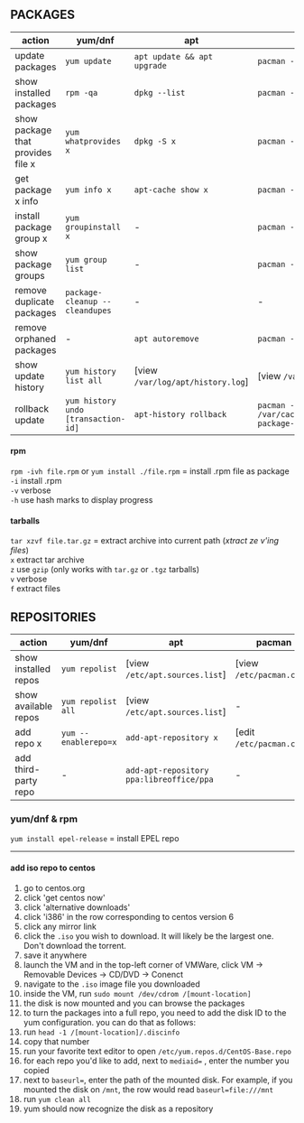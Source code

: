 
## PACKAGES

| action                               | yum/dnf                             | apt                           | pacman               |
| ------------------------------------ | ----------------------------------- | ----------------------------- | -------------------- |
| update packages                      | `yum update`                        | `apt update && apt upgrade`   | `pacman -Syu`        |
| show installed packages              | `rpm -qa`                           | `dpkg --list`                 | `pacman -Q`          |
| show package that provides file x    | `yum whatprovides x`                | `dpkg -S x`                   | `pacman -F x`        |
| get package x info                   | `yum info x`                        | `apt-cache show x`            | `pacman -Qi x`       |
| install package group x              | `yum groupinstall x`                | -                             | `pacman -S x`        |
| show package groups                  | `yum group list`                    | -                             | `pacman -Qg`         |
| remove duplicate packages            | `package-cleanup --cleandupes`      | -                             | -                    |
| remove orphaned packages             | -                                   | `apt autoremove`              | `pacman -Ru`         |
| show update history                  | `yum history list all`  | [view `/var/log/apt/history.log`] | [view `/var/log/pacman.log`] |
| rollback update|`yum history undo [transaction-id]`|`apt-history rollback`|`pacman -U /var/cache/pacman/pkg/[old-package-version]`|

#### rpm

`rpm -ivh file.rpm` or `yum install ./file.rpm` = install .rpm file as package \
`-i` install .rpm \
`-v` verbose \
`-h` use hash marks to display progress

#### tarballs

`tar xzvf file.tar.gz` = extract archive into current path (*xtract ze v'ing files*) \
`x` extract tar archive \
`z` use `gzip` (only works with `tar.gz` or `.tgz` tarballs) \
`v` verbose \
`f` extract files


## REPOSITORIES

| action                  | yum/dnf               | apt                                      | pacman                    |
| ----------------------- | --------------------- | ---------------------------------------- | ------------------------- |
| show installed repos    | `yum repolist`        | [view `/etc/apt.sources.list`]           | [view `/etc/pacman.conf`] |
| show available repos    | `yum repolist all`    | [view `/etc/apt.sources.list`]           | -                         |
| add repo x              | `yum --enablerepo=x`  | `add-apt-repository x`                   | [edit `/etc/pacman.conf`] |
| add third-party repo    | -                     | `add-apt-repository ppa:libreoffice/ppa` | -                         |

### yum/dnf & rpm

`yum install epel-release` = install EPEL repo

---
#### add iso repo to centos
1. go to centos.org
1. click 'get centos now'
1. click 'alternative downloads'
1. click 'i386' in the row corresponding to centos version 6
1. click any mirror link
1. click the `.iso` you wish to download. It will likely be the largest one. Don't download the torrent.
1. save it anywhere
1. launch the VM and in the top-left corner of VMWare, click VM -> Removable Devices -> CD/DVD -> Conenct
1. navigate to the `.iso` image file you downloaded
1. inside the VM, run `sudo mount /dev/cdrom /[mount-location]`
1. the disk is now mounted and you can browse the packages
1. to turn the packages into a full repo, you need to add the disk ID to the yum configuration. you can do that as follows:
1. run `head -1 /[mount-location]/.discinfo`
1. copy that number
1. run your favorite text editor to open `/etc/yum.repos.d/CentOS-Base.repo`
1. for each repo you'd like to add, next to `mediaid=` , enter the number you copied
1. next to `baseurl=`, enter the path of the mounted disk. For example, if you mounted the disk on `/mnt`, the row would read `baseurl=file:///mnt`
1. run `yum clean all`
1. yum should now recognize the disk as a repository
